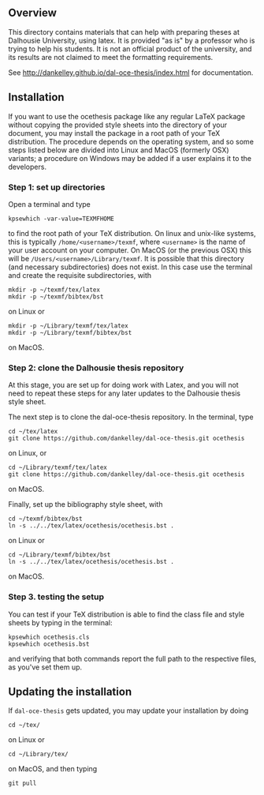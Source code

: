 ## Overview

This directory contains materials that can help with preparing theses at
Dalhousie University, using latex. It is provided "as is" by a professor who is
trying to help his students. It is not an official product of the university,
and its results are not claimed to meet the formatting requirements.  

See http://dankelley.github.io/dal-oce-thesis/index.html for documentation.

## Installation

If you want to use the ocethesis package like any regular LaTeX package without
copying the provided style sheets into the directory of your document, you may
install the package in a root path of your TeX distribution. The procedure
depends on the operating system, and so some steps listed below are divided
into Linux and MacOS (formerly OSX) variants; a procedure on Windows may be
added if a user explains it to the developers.

### Step 1: set up directories

Open a terminal and type
```
kpsewhich -var-value=TEXMFHOME
```

to find the root path of your TeX distribution. On linux and unix-like systems,
this is typically `/home/<username>/texmf`, where `<username>` is the name of
your user account on your computer. On MacOS (or the previous OSX) this will be
`/Users/<username>/Library/texmf`.  It is possible that this directory (and
necessary subdirectories) does not exist. In this case use the terminal and
create the requisite subdirectories, with
```
mkdir -p ~/texmf/tex/latex
mkdir -p ~/texmf/bibtex/bst
```
on Linux or
```
mkdir -p ~/Library/texmf/tex/latex
mkdir -p ~/Library/texmf/bibtex/bst
```
on MacOS.


### Step 2: clone the Dalhousie thesis repository

At this stage, you are set up for doing work with Latex, and you will not need
to repeat these steps for any later updates to the Dalhousie thesis style sheet.

The next step is to clone the dal-oce-thesis repository. In the terminal, type
```
cd ~/tex/latex
git clone https://github.com/dankelley/dal-oce-thesis.git ocethesis
```
on Linux, or 
```
cd ~/Library/texmf/tex/latex
git clone https://github.com/dankelley/dal-oce-thesis.git ocethesis
```
on MacOS.

Finally, set up the bibliography style sheet, with
```
cd ~/texmf/bibtex/bst
ln -s ../../tex/latex/ocethesis/ocethesis.bst .
```
on Linux or
```
cd ~/Library/texmf/bibtex/bst
ln -s ../../tex/latex/ocethesis/ocethesis.bst .
```
on MacOS.


### Step 3. testing the setup

You can test if your TeX distribution is able to find the class file and style
sheets by typing in the terminal:
```
kpsewhich ocethesis.cls
kpsewhich ocethesis.bst
```
and verifying that both commands report the full path to the respective files,
as you've set them up.

## Updating the installation

If `dal-oce-thesis` gets updated, you may update your installation by doing
```
cd ~/tex/
```
on Linux or
```
cd ~/Library/tex/
```
on MacOS, and then typing
```
git pull
```


